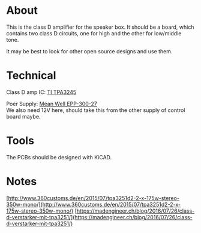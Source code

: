 # About
This is the class D amplifier for the speaker box.
It should be a board, which contains two class D
circuits, one for high and the other for low/middle tone.

It may be best to look for other open source
designs and use them.


# Technical

Class D amp IC: [TI TPA3245](http://www.ti.com/lit/ds/symlink/tpa3245.pdf)

Poer Supply: [Mean Well EPP-300-27](http://www.mouser.com/ds/2/260/r1835_3-1109476.pdf)  
We also need 12V here, should take this from the other supply
of control board maybe.

# Tools
The PCBs should be designed with KiCAD.


# Notes
[http://www.360customs.de/en/2015/07/tpa3251d2-2-x-175w-stereo-350w-mono/](http://www.360customs.de/en/2015/07/tpa3251d2-2-x-175w-stereo-350w-mono/)
[https://madengineer.ch/blog/2016/07/26/class-d-verstarker-mit-tpa3251/](https://madengineer.ch/blog/2016/07/26/class-d-verstarker-mit-tpa3251/)

